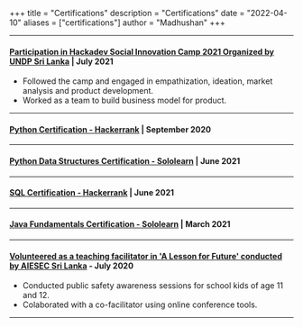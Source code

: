 +++
title = "Certifications"
description = "Certifications"
date = "2022-04-10"
aliases = ["certifications"]
author = "Madhushan"
+++
<hr>

#### [Participation in Hackadev Social Innovation Camp 2021 Organized by UNDP Sri Lanka](https://drive.google.com/file/d/1UaeH7ue2PNdrxzjao2uFGLYl95x4jZCc/view?usp=drivesdk) | July 2021
* Followed the camp and engaged in empathization, ideation, market analysis and product development.
* Worked as a team to build business model for product.

<hr>

#### [Python Certification - Hackerrank](https://www.hackerrank.com/certificates/41d0354fa34b) | September 2020

<hr>

#### [Python Data Structures Certification - Sololearn](https://www.sololearn.com/certificates/course/en/11908752/1159/landscape/png) | June 2021

<hr>

#### [SQL Certification - Hackerrank](https://www.hackerrank.com/certificates/7d79229015e8) | June 2021

<hr>

#### [Java Fundamentals Certification - Sololearn](https://www.sololearn.com/certificates/course/en/11908752/1068/landscape/png) | March 2021

<hr>

#### [Volunteered as a teaching facilitator in 'A Lesson for Future' conducted by AIESEC Sri Lanka](https://drive.google.com/file/d/1UaeH7ue2PNdrxzjao2uFGLYl95x4jZCc/view?usp=drivesdk) - July 2020
* Conducted public safety awareness sessions for school kids of age 11 and 12.
* Colaborated with a co-facilitator using online conference tools.
<hr>
